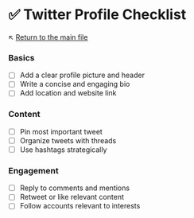 # ✅ Twitter Profile Checklist

↖️ [Return to the main file](../README.md)

### Basics
- [ ] Add a clear profile picture and header
- [ ] Write a concise and engaging bio
- [ ] Add location and website link

### Content
- [ ] Pin most important tweet
- [ ] Organize tweets with threads
- [ ] Use hashtags strategically

### Engagement
- [ ] Reply to comments and mentions
- [ ] Retweet or like relevant content
- [ ] Follow accounts relevant to interests

